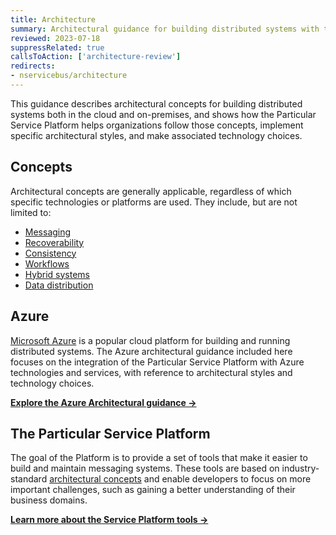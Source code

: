 ```yaml
---
title: Architecture
summary: Architectural guidance for building distributed systems with the Particular Service Platform both in the cloud and on-premises.
reviewed: 2023-07-18
suppressRelated: true
callsToAction: ['architecture-review']
redirects:
- nservicebus/architecture
---
```


This guidance describes architectural concepts for building distributed systems both in the cloud and on-premises, and shows how the Particular Service Platform helps organizations follow those concepts, implement specific architectural styles, and make associated technology choices.

## Concepts

Architectural concepts are generally applicable, regardless of which specific technologies or platforms are used. They include, but are not limited to:

- [Messaging](/architecture/messaging.md)
- [Recoverability](/architecture/recoverability.md)
- [Consistency](/architecture/consistency.md)
- [Workflows](/architecture/workflows.md)
- [Hybrid systems](/architecture/hybrid-systems.md)
- [Data distribution](/architecture/data-distribution.md)

## Azure

[Microsoft Azure](https://azure.microsoft.com/) is a popular cloud platform for building and running distributed systems. The Azure architectural guidance included here focuses on the integration of the Particular Service Platform with Azure technologies and services, with reference to architectural styles and technology choices.

[**Explore the Azure Architectural guidance →**](/architecture/azure/)

## The Particular Service Platform

The goal of the Platform is to provide a set of tools that make it easier to build and maintain messaging systems. These tools are based on industry-standard [architectural concepts](#concepts) and enable developers to focus on more important challenges, such as gaining a better understanding of their business domains.

[**Learn more about the Service Platform tools →**](/platform/)
